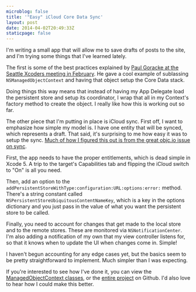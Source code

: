 ```yaml
---
microblog: false
title: '"Easy" iCloud Core Data Sync'
layout: post
date: 2014-04-02T20:49:33Z
staticpage: false
---
```


I'm writing a small app that will allow me to save drafts of posts to the site, and I'm trying some things that I've learned lately. 

The first is some of the best practices explained by [Paul Goracke at the Seattle Xcoders meeting in February](http://corporationunknown.com/blog/2014/02/16/core-data-potpourri/). He  gave a cool example of sublassing `NSManagedObjectContext` and having that object setup the Core Data stack.

Doing things this way means that instead of having my App Delegate load the persistent store and setup its coordinator, I wrap that all in my Context's factory method to create the object. I really like how this is working out so far.

The other piece that I'm putting in place is iCloud sync. First off, I want to emphasize how simple my model is. I have one entity that will be synced, which represents a draft. That said, it's surprising to me how easy it was to setup the sync. [Much of how I figured this out is from the great objc.io issue on sync](http://www.objc.io/issue-10/icloud-core-data.html).

First, the app needs to have the proper entitlements, which is dead simple in Xcode 5. A trip to the target's Capabilities tab and flipping the iCloud switch to "On" is all you need.

Then, add an option to the `addPersistentStoreWithType:configuration:URL:options:error:` method. There's a string constant called `NSPersistentStoreUbiquitousContentNameKey`, which is a key in the options dictionary and you just pass in the value of what you want the persistent store to be called.

Finally, you need to account for changes that get made to the local store and to the remote stores. These are monitored via `NSNotificationCenter`. I'm also adding a notification of my own that my view controller listens for, so that it knows when to update the UI when changes come in. Simple!

I haven't begun accounting for any edge cases yet, but the basics seem to be pretty straightforward to implement. Much simpler than I was expecting.

If you're interested to see how I've done it, you can view the [ManagedObjectContext classes](https://github.com/jsorge/CoreDataHelpers), or the [entire project](https://github.com/jsorge/GhostPost) on Github. I'd also love to hear how I could make this better.